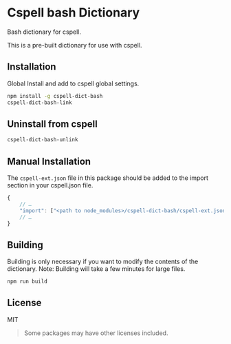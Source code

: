 # Cspell bash Dictionary

Bash dictionary for cspell.

This is a pre-built dictionary for use with cspell.

## Installation

Global Install and add to cspell global settings.

```sh
npm install -g cspell-dict-bash
cspell-dict-bash-link
```

## Uninstall from cspell

```sh
cspell-dict-bash-unlink
```

## Manual Installation

The `cspell-ext.json` file in this package should be added to the import section in your cspell.json file.

```javascript
{
    // …
    "import": ["<path to node_modules>/cspell-dict-bash/cspell-ext.json"],
    // …
}
```

## Building

Building is only necessary if you want to modify the contents of the dictionary. Note: Building will take a few minutes for large files.

```sh
npm run build
```

## License

MIT

> Some packages may have other licenses included.

